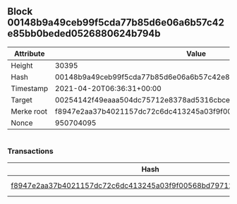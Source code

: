 ## Block 00148b9a49ceb99f5cda77b85d6e06a6b57c42e85bb0beded0526880624b794b

Attribute | Value
--- | ---
Height | 30395
Hash | 00148b9a49ceb99f5cda77b85d6e06a6b57c42e85bb0beded0526880624b794b
Timestamp | 2021-04-20T06:36:31+00:00
Target | 00254142f49eaaa504dc75712e8378ad5316cbcead634704b3734b6271167cc4
Merke root | f8947e2aa37b4021157dc72c6dc413245a03f9f00568bd797127676a691ccc4c
Nonce | 950704095

```

```

### Transactions

Hash | Amount
--- | ---
[f8947e2aa37b4021157dc72c6dc413245a03f9f00568bd797127676a691ccc4c](f8947e2aa37b4021157dc72c6dc413245a03f9f00568bd797127676a691ccc4c.md) | 10.00000000 SKEPTI 
